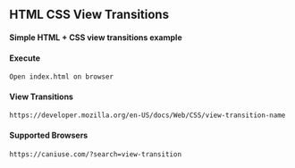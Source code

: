 ## HTML CSS View Transitions

#### Simple HTML + CSS view transitions example

#### Execute

````
Open index.html on browser
````

#### View Transitions

````
https://developer.mozilla.org/en-US/docs/Web/CSS/view-transition-name

````


#### Supported Browsers

````
https://caniuse.com/?search=view-transition

````